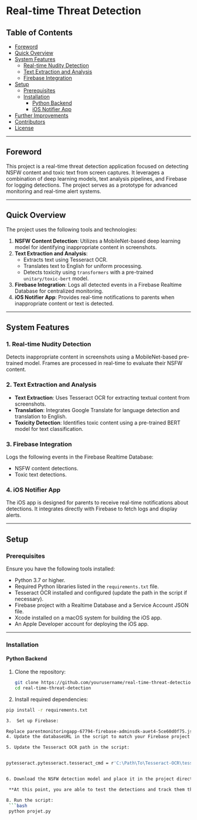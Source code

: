 # Real-time Threat Detection

## Table of Contents
- [Foreword](#foreword)
- [Quick Overview](#quick-overview)
- [System Features](#system-features)
  - [Real-time Nudity Detection](#1-real-time-nudity-detection)
  - [Text Extraction and Analysis](#2-text-extraction-and-analysis)
  - [Firebase Integration](#3-firebase-integration)
- [Setup](#setup)
  - [Prerequisites](#prerequisites)
  - [Installation](#installation)
    - [Python Backend](#python-backend)
    - [iOS Notifier App](#ios-notifier-app)
- [Further Improvements](#further-improvements)
- [Contributors](#contributors)
- [License](#license)

---

## Foreword
This project is a real-time threat detection application focused on detecting NSFW content and toxic text from screen captures. It leverages a combination of deep learning models, text analysis pipelines, and Firebase for logging detections. The project serves as a prototype for advanced monitoring and real-time alert systems.

---

## Quick Overview
The project uses the following tools and technologies:
1. **NSFW Content Detection**: Utilizes a MobileNet-based deep learning model for identifying inappropriate content in screenshots.
2. **Text Extraction and Analysis**:
   - Extracts text using Tesseract OCR.
   - Translates text to English for uniform processing.
   - Detects toxicity using `transformers` with a pre-trained `unitary/toxic-bert` model.
3. **Firebase Integration**: Logs all detected events in a Firebase Realtime Database for centralized monitoring.
4. **iOS Notifier App**: Provides real-time notifications to parents when inappropriate content or text is detected.

---

## System Features

### 1. Real-time Nudity Detection
Detects inappropriate content in screenshots using a MobileNet-based pre-trained model. Frames are processed in real-time to evaluate their NSFW content.

### 2. Text Extraction and Analysis
- **Text Extraction**: Uses Tesseract OCR for extracting textual content from screenshots.
- **Translation**: Integrates Google Translate for language detection and translation to English.
- **Toxicity Detection**: Identifies toxic content using a pre-trained BERT model for text classification.

### 3. Firebase Integration
Logs the following events in the Firebase Realtime Database:
- NSFW content detections.
- Toxic text detections.

### 4. iOS Notifier App
The iOS app is designed for parents to receive real-time notifications about detections. It integrates directly with Firebase to fetch logs and display alerts.

---

## Setup

### Prerequisites
Ensure you have the following tools installed:
- Python 3.7 or higher.
- Required Python libraries listed in the `requirements.txt` file.
- Tesseract OCR installed and configured (update the path in the script if necessary).
- Firebase project with a Realtime Database and a Service Account JSON file.
- Xcode installed on a macOS system for building the iOS app.
- An Apple Developer account for deploying the iOS app.

---

### Installation

#### Python Backend
1. Clone the repository:
   ```bash
   git clone https://github.com/yourusername/real-time-threat-detection.git
   cd real-time-threat-detection

   
2. Install required dependencies:

  ```bash
  pip install -r requirements.txt

3.  Set up Firebase:

Replace parentmonitoringapp-67794-firebase-adminsdk-auet4-5ce60d0f75.json with your Firebase service account JSON file.
4. Update the databaseURL in the script to match your Firebase project URL.

5. Update the Tesseract OCR path in the script:


pytesseract.pytesseract.tesseract_cmd = r'C:\Path\To\Tesseract-OCR\tesseract.exe'


6. Download the NSFW detection model and place it in the project directory:

   **At this point, you are able to test the detections and track them through the terminal**. When the script runs, it will process the input images and log any detected NSFW content or toxic text.

8. Run the script:
   ```bash
   python projet.py
